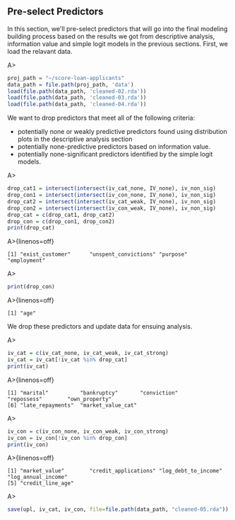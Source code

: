 ## Pre-select Predictors

In this section, we'll pre-select predictors that will go into the final modeling building process based on the results we got from descriptive analysis, information value and simple logit models in the previous sections. First, we load the relavant data.
        
A>
```r
proj_path = "~/score-loan-applicants"
data_path = file.path(proj_path, 'data')
load(file.path(data_path, 'cleaned-02.rda'))
load(file.path(data_path, 'cleaned-03.rda'))
load(file.path(data_path, 'cleaned-04.rda'))
```

We want to drop predictors that meet all of the following criteria:
* potentially none or weakly predictive predictors found using distribution plots in the descriptive analysis section
* potentially none-predictive predictors based on information value.
* potentially none-significant predictors identified by the simple logit models.

A>
```r
drop_cat1 = intersect(intersect(iv_cat_none, IV_none), iv_non_sig)
drop_con1 = intersect(intersect(iv_con_none, IV_none), iv_non_sig)
drop_cat2 = intersect(intersect(iv_cat_weak, IV_none), iv_non_sig)
drop_con2 = intersect(intersect(iv_con_weak, IV_none), iv_non_sig)
drop_cat = c(drop_cat1, drop_cat2)
drop_con = c(drop_con1, drop_con2)
print(drop_cat)
```

A>{linenos=off}
```
[1] "exist_customer"      "unspent_convictions" "purpose"             "employment"         
```

A>
```r
print(drop_con)
```

A>{linenos=off}
```
[1] "age"
```

We drop these predictors and update data for ensuing analysis.

A>
```r
iv_cat = c(iv_cat_none, iv_cat_weak, iv_cat_strong)
iv_cat = iv_cat[!iv_cat %in% drop_cat]
print(iv_cat)
```

A>{linenos=off}
```
[1] "marital"          "bankruptcy"       "conviction"       "repossess"        "own_property"    
[6] "late_repayments"  "market_value_cat"
```

A>
```r
iv_con = c(iv_con_none, iv_con_weak, iv_con_strong)
iv_con = iv_con[!iv_con %in% drop_con]
print(iv_con)
```

A>{linenos=off}
```
[1] "market_value"        "credit_applications" "log_debt_to_income"  "log_annual_income"  
[5] "credit_line_age"    
```

A>
```r
save(upl, iv_cat, iv_con, file=file.path(data_path, "cleaned-05.rda"))
```
